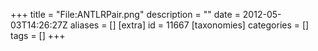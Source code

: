 +++
title = "File:ANTLRPair.png"
description = ""
date = 2012-05-03T14:26:27Z
aliases = []
[extra]
id = 11667
[taxonomies]
categories = []
tags = []
+++


